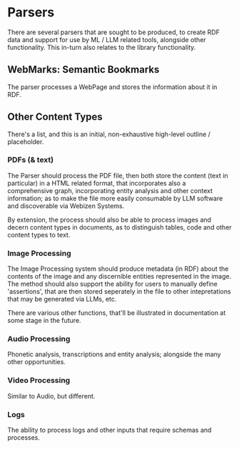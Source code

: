 # Parsers

There are several parsers that are sought to be produced, to create RDF data and support for use by ML / LLM related tools, alongside other functionality.  This in-turn also relates to the library functionality.

## WebMarks: Semantic Bookmarks

The parser processes a WebPage and stores the information about it in RDF.


## Other Content Types

There's a list, and this is an initial, non-exhaustive high-level outline / placeholder.

### PDFs (& text)

The Parser should process the PDF file, then both store the content (text in particular) in a HTML related format, that incorporates also a comprehensive graph, incorporating entity analysis and other context information; as to make the file more easily consumable by LLM software and discoverable via Webizen Systems. 

By extension, the process should also be able to process images and decern content types in documents, as to distinguish tables, code and other content types to text. 

### Image Processing

The Image Processing system should produce metadata (in RDF) about the contents of the image and any discernible entities represented in the image.  The method should also support the ability for users to manually define 'assertions', that are then stored seperately in the file to other intepretations that may be generated via LLMs, etc.

There are various other functions, that'll be illustrated in documentation at some stage in the future.

### Audio Processing

Phonetic analysis, transcriptions and entity analysis; alongside the many other opportunities.


### Video Processing

Similar to Audio, but different. 

### Logs

The ability to process logs and other inputs that require schemas and processes.

